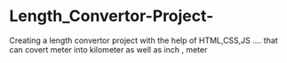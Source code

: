 # Length_Convertor-Project-
Creating a length convertor project with the help of HTML,CSS,JS .... that can covert meter into kilometer as well as inch , meter 
